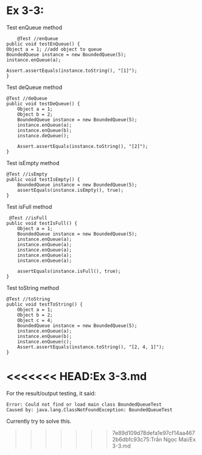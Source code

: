 # Ex 3-3: #



Test enQueue method
	
	
        @Test //enQueue
    public void testEnQueue() {
    Object a = 1; //add object to queue
    BoundedQueue instance = new BoundedQueue(5);
    instance.enQueue(a);
    
    Assert.assertEquals(instance.toString(), "[1]");
    }
    

Test deQueue method

    @Test //deQueue
    public void testDeQueue() {       
        Object a = 1;
        Object b = 2;
        BoundedQueue instance = new BoundedQueue(5);
        instance.enQueue(a);
        instance.enQueue(b);
        instance.deQueue();
        
        Assert.assertEquals(instance.toString(), "[2]");
    }

Test isEmpty method

    @Test //isEmpty
    public void testIsEmpty() {        
        BoundedQueue instance = new BoundedQueue(5);
        assertEquals(instance.isEmpty(), true);
    }

Test isFull method

     @Test //isFull
    public void testIsFull() {  
        Object a = 1;
        BoundedQueue instance = new BoundedQueue(5);
        instance.enQueue(a);
        instance.enQueue(a);
        instance.enQueue(a);
        instance.enQueue(a);
        instance.enQueue(a);

        assertEquals(instance.isFull(), true);
    }

Test toString method

    @Test //toString
    public void testToString() {    
        Object a = 1;
        Object b = 2;
        Object c = 4;
        BoundedQueue instance = new BoundedQueue(5);
        instance.enQueue(a);
        instance.enQueue(b);
        instance.enQueue(c);
        Assert.assertEquals(instance.toString(), "[2, 4, 1]");
    }

<<<<<<< HEAD:Ex 3-3.md
=======
For the result/output testing, it said: 

    Error: Could not find or load main class BoundedQueueTest
	Caused by: java.lang.ClassNotFoundException: BoundedQueueTest

Currently try to solve this.
>>>>>>> 7e89d109d78defa1e97cf14aa4672b6dbfc93c75:Trần Ngọc Mai/Ex 3-3.md
